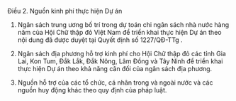 Điều 2. Nguồn kinh phí thực hiện Dự án

1. Ngân sách trung ương bố trí trong dự toán chi ngân sách nhà nước hàng năm của Hội Chữ thập đỏ Việt Nam để triển khai thực hiện Dự án theo nội dung đã được duyệt tại Quyết định số 1227/QĐ-TTg .

2. Ngân sách địa phương hỗ trợ kinh phí cho Hội Chữ thập đỏ các tỉnh Gia Lai, Kon Tum, Đắk Lắk, Đắk Nông, Lâm Đồng và Tây Ninh để triển khai thực hiện Dự án theo khả năng cân đối của ngân sách địa phương.

3. Nguồn hỗ trợ của các tổ chức, cá nhân trong và ngoài nước và các nguồn huy động khác theo quy định của pháp luật.